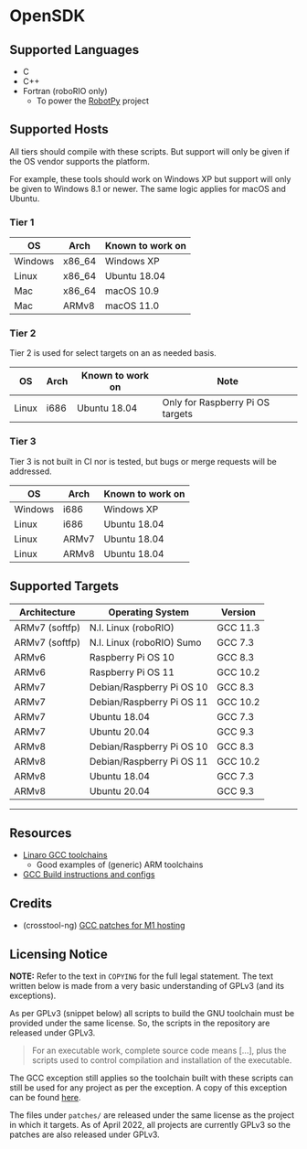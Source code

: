 # OpenSDK

## Supported Languages
  * C
  * C++
  * Fortran (roboRIO only)
    * To power the [RobotPy](https://github.com/robotpy) project

## Supported Hosts

All tiers should compile with these scripts. But support will only
be given if the OS vendor supports the platform.

For example, these tools should work on Windows XP but support
will only be given to Windows 8.1 or newer. The same logic applies
for macOS and Ubuntu.

### Tier 1

| OS | Arch | Known to work on |
| - | - | - |
| Windows | x86_64 | Windows XP |
| Linux | x86_64 | Ubuntu 18.04 |
| Mac | x86_64 | macOS 10.9 |
| Mac | ARMv8 | macOS 11.0 |

### Tier 2

Tier 2 is used for select targets on an as needed basis.

| OS | Arch | Known to work on | Note |
| - | - | - | - |
| Linux | i686 | Ubuntu 18.04 | Only for Raspberry Pi OS targets |

### Tier 3

Tier 3 is not built in CI nor is tested, but bugs or merge requests will be addressed.

| OS | Arch | Known to work on |
| - | - | - |
| Windows | i686 | Windows XP |
| Linux | i686 | Ubuntu 18.04 |
| Linux | ARMv7 | Ubuntu 18.04 |
| Linux | ARMv8 | Ubuntu 18.04 |

## Supported Targets

| Architecture | Operating System | Version |
| - | - | - |
| ARMv7 (softfp) | N.I. Linux (roboRIO) | GCC 11.3
| ARMv7 (softfp) | N.I. Linux (roboRIO) Sumo | GCC 7.3
| ARMv6 | Raspberry Pi OS 10 | GCC 8.3
| ARMv6 | Raspberry Pi OS 11 | GCC 10.2
| ARMv7 | Debian/Raspberry Pi OS 10 | GCC 8.3
| ARMv7 | Debian/Raspberry Pi OS 11 | GCC 10.2
| ARMv7 | Ubuntu 18.04 | GCC 7.3
| ARMv7 | Ubuntu 20.04 | GCC 9.3
| ARMv8 | Debian/Raspberry Pi OS 10 | GCC 8.3
| ARMv8 | Debian/Raspberry Pi OS 11 | GCC 10.2
| ARMv8 | Ubuntu 18.04 | GCC 7.3
| ARMv8 | Ubuntu 20.04 | GCC 9.3

-----

## Resources
  * [Linaro GCC toolchains](https://releases.linaro.org/components/toolchain/binaries/)
    * Good examples of (generic) ARM toolchains
  * [GCC Build instructions and configs](https://gcc.gnu.org/install/)

## Credits
  * (crosstool-ng) [GCC patches for M1 hosting](https://github.com/crosstool-ng/crosstool-ng/)

## Licensing Notice

**NOTE:** Refer to the text in `COPYING` for the full legal statement. The text written
below is made from a very basic understanding of GPLv3 (and its exceptions).

As per GPLv3 (snippet below) all scripts to build the GNU toolchain must be provided
under the same license. So, the scripts in the repository are released under GPLv3.

> For an executable work, complete source code means [...], plus the
> scripts used to control compilation and installation of the executable.

The GCC exception still applies so the toolchain built with these scripts can still
be used for any project as per the exception. A copy of this exception can be found
[here](https://github.com/gcc-mirror/gcc/blob/master/COPYING.RUNTIME).

The files under `patches/` are released under the same license as the project in which
it targets. As of April 2022, all projects are currently GPLv3 so the patches are also
released under GPLv3. 
